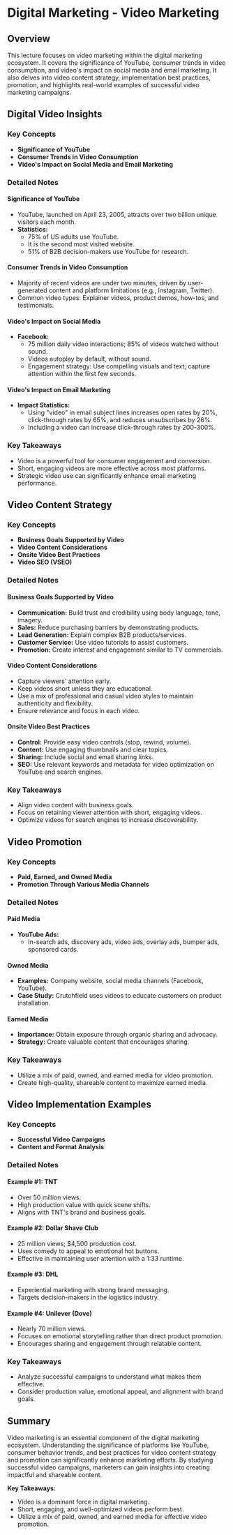 # Digital Marketing - Video Marketing

## Overview
This lecture focuses on video marketing within the digital marketing ecosystem. It covers the significance of YouTube, consumer trends in video consumption, and video's impact on social media and email marketing. It also delves into video content strategy, implementation best practices, promotion, and highlights real-world examples of successful video marketing campaigns.

## Digital Video Insights

### Key Concepts
- **Significance of YouTube**
- **Consumer Trends in Video Consumption**
- **Video's Impact on Social Media and Email Marketing**

### Detailed Notes
#### Significance of YouTube
- YouTube, launched on April 23, 2005, attracts over two billion unique visitors each month.
- **Statistics:**
  - 75% of US adults use YouTube.
  - It is the second most visited website.
  - 51% of B2B decision-makers use YouTube for research.

#### Consumer Trends in Video Consumption
- Majority of recent videos are under two minutes, driven by user-generated content and platform limitations (e.g., Instagram, Twitter).
- Common video types: Explainer videos, product demos, how-tos, and testimonials.

#### Video's Impact on Social Media
- **Facebook:**
  - 75 million daily video interactions; 85% of videos watched without sound.
  - Videos autoplay by default, without sound.
  - Engagement strategy: Use compelling visuals and text; capture attention within the first few seconds.

#### Video's Impact on Email Marketing
- **Impact Statistics:**
  - Using "video" in email subject lines increases open rates by 20%, click-through rates by 65%, and reduces unsubscribes by 26%.
  - Including a video can increase click-through rates by 200-300%.

### Key Takeaways
- Video is a powerful tool for consumer engagement and conversion.
- Short, engaging videos are more effective across most platforms.
- Strategic video use can significantly enhance email marketing performance.

## Video Content Strategy

### Key Concepts
- **Business Goals Supported by Video**
- **Video Content Considerations**
- **Onsite Video Best Practices**
- **Video SEO (VSEO)**

### Detailed Notes
#### Business Goals Supported by Video
- **Communication:** Build trust and credibility using body language, tone, imagery.
- **Sales:** Reduce purchasing barriers by demonstrating products.
- **Lead Generation:** Explain complex B2B products/services.
- **Customer Service:** Use video tutorials to assist customers.
- **Promotion:** Create interest and engagement similar to TV commercials.

#### Video Content Considerations
- Capture viewers' attention early.
- Keep videos short unless they are educational.
- Use a mix of professional and casual video styles to maintain authenticity and flexibility.
- Ensure relevance and focus in each video.

#### Onsite Video Best Practices
- **Control:** Provide easy video controls (stop, rewind, volume).
- **Content:** Use engaging thumbnails and clear topics.
- **Sharing:** Include social and email sharing links.
- **SEO:** Use relevant keywords and metadata for video optimization on YouTube and search engines.

### Key Takeaways
- Align video content with business goals.
- Focus on retaining viewer attention with short, engaging videos.
- Optimize videos for search engines to increase discoverability.

## Video Promotion

### Key Concepts
- **Paid, Earned, and Owned Media**
- **Promotion Through Various Media Channels**

### Detailed Notes
#### Paid Media
- **YouTube Ads:**
  - In-search ads, discovery ads, video ads, overlay ads, bumper ads, sponsored cards.

#### Owned Media
- **Examples:** Company website, social media channels (Facebook, YouTube).
- **Case Study:** Crutchfield uses videos to educate customers on product installation.

#### Earned Media
- **Importance:** Obtain exposure through organic sharing and advocacy.
- **Strategy:** Create valuable content that encourages sharing.

### Key Takeaways
- Utilize a mix of paid, owned, and earned media for video promotion.
- Create high-quality, shareable content to maximize earned media.

## Video Implementation Examples

### Key Concepts
- **Successful Video Campaigns**
- **Content and Format Analysis**

### Detailed Notes
#### Example #1: TNT
- Over 50 million views.
- High production value with quick scene shifts.
- Aligns with TNT's brand and business goals.

#### Example #2: Dollar Shave Club
- 25 million views; $4,500 production cost.
- Uses comedy to appeal to emotional hot buttons.
- Effective in maintaining user attention with a 1:33 runtime.

#### Example #3: DHL
- Experiential marketing with strong brand messaging.
- Targets decision-makers in the logistics industry.

#### Example #4: Unilever (Dove)
- Nearly 70 million views.
- Focuses on emotional storytelling rather than direct product promotion.
- Encourages sharing and engagement through relatable content.

### Key Takeaways
- Analyze successful campaigns to understand what makes them effective.
- Consider production value, emotional appeal, and alignment with brand goals.

## Summary
Video marketing is an essential component of the digital marketing ecosystem. Understanding the significance of platforms like YouTube, consumer behavior trends, and best practices for video content strategy and promotion can significantly enhance marketing efforts. By studying successful video campaigns, marketers can gain insights into creating impactful and shareable content.

**Key Takeaways:**
- Video is a dominant force in digital marketing.
- Short, engaging, and well-optimized videos perform best.
- Utilize a mix of paid, owned, and earned media for effective video promotion.